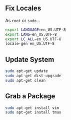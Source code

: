 ## Fix Locales
As `root` or `sudo`...

```bash
export LANGUAGE=en_US.UTF-8
export LANG=en_US.UTF-8
export LC_ALL=en_US.UTF-8
locale-gen en_US.UTF-8
```

## Update System

```bash
sudo apt-get update
sudo apt-get dist-upgrade
sudo apt-get clean
```

## Grab a Package

```bash
sudo apt-get install vim
sudo apt-get install tmux
```